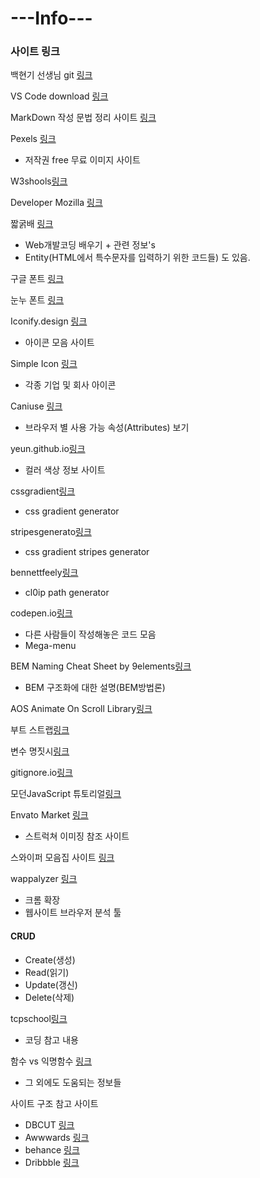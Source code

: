 # **---Info---**

### 사이트 링크
백현기 선생님 git [링크](https://github.com/baehyunki/dw_data2/tree/master)

VS Code download [링크]( https://code.visualstudio.com/download)

MarkDown 작성 문법 정리 사이트 [링크](https://inpa.tistory.com/entry/MarkDown-%F0%9F%93%9A-%EB%A7%88%ED%81%AC%EB%8B%A4%EC%9A%B4-%EB%AC%B8%EB%B2%95-%F0%9F%92%AF-%EC%A0%95%EB%A6%AC#%EB%A7%88%ED%81%AC%EB%8B%A4%EC%9A%B4_markdown_%EC%9D%B4%EB%9E%80)

Pexels [링크](https://www.pexels.com/ko-kr/)
- 저작권 free 무료 이미지 사이트

W3shools[링크](https://www.w3schools.com/)

Developer Mozilla [링크](https://developer.mozilla.org/ko/)

짧굵배 [링크](https://dinfree.com/)
- Web개발코딩 배우기 + 관련 정보's
- Entity(HTML에서 특수문자를 입력하기 위한 코드들) 도 있음.

구글 폰트 [링크](https://fonts.google.com/)

눈누 폰트 [링크](https://noonnu.cc/)

Iconify.design [링크](https://iconify.design/)
- 아이콘 모음 사이트

Simple Icon [링크](https://simpleicons.org/)
- 각종 기업 및 회사 아이콘

Caniuse [링크](https://caniuse.com/)
- 브라우저 별 사용 가능 속성(Attributes) 보기

yeun.github.io[링크](https://yeun.github.io/open-color/)
- 컬러 색상 정보 사이트

cssgradient[링크](https://cssgradient.io/)
- css gradient generator

stripesgenerato[링크](https://stripesgenerator.com/)
- css gradient stripes generator

bennettfeely[링크](https://bennettfeely.com/clippy/)
- cl0ip path generator

codepen.io[링크](codepen.io)
- 다른 사람들이 작성해놓은 코드 모음
- Mega-menu

BEM Naming Cheat Sheet by 9elements[링크]( https://-bem-cheat-sheet.9elements.com/)
- BEM 구조화에 대한 설명(BEM방법론)

AOS Animate On Scroll Library[링크](https://michalsnik.github.io/aos/)

부트 스트랩[링크](https://michalsnik.github.io/aos/)

변수 명짓시[링크](https://www.curioustore.com/#!/)

gitignore.io[링크](https://www.toptal.com/developers/gitignore)

모던JavaScript 튜토리얼[링크](https://ko.javascript.info/)

Envato Market [링크](https://elements.envato.com/?utm_source=redrct&utm_medium=clkr)
- 스트럭쳐 이미징 참조 사이트

스와이퍼 모음집 사이트 [링크](https://swiperjs.com/)

wappalyzer [링크](https://chrome.google.com/webstore/detail/wappalyzer-technology-pro/gppongmhjkpfnbhagpmjfkannfbllamg)
- 크롬 확장
- 웹사이트 브라우저 분석 툴


#### CRUD
- Create(생성)
- Read(읽기)
- Update(갱신)
- Delete(삭제)

tcpschool[링크](http://www.tcpschool.com/)
- 코딩 참고 내용

함수 vs 익명함수 [링크](https://dev-note-97.tistory.com/273)
- 그 외에도 도움되는 정보들



사이트 구조 참고 사이트
- DBCUT [링크](https://www.dbcut.com/)
- Awwwards [링크](https://www.awwwards.com/)
- behance [링크](https://www.behance.net/)
- Dribbble [링크](https://dribbble.com/)

